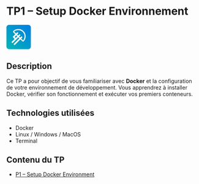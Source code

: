 # TP1 – Setup Docker Environnement

![LaMeDuSe_LOGO](./img/LaMeDuSe_logo.webp)

## Description
Ce TP a pour objectif de vous familiariser avec **Docker** et la configuration de votre environnement de développement. Vous apprendrez à installer Docker, vérifier son fonctionnement et exécuter vos premiers conteneurs.

## Technologies utilisées
- Docker
- Linux / Windows / MacOS
- Terminal

## Contenu du TP
- [P1 – Setup Docker Environment](P1-SetupDockerEnv.md)
